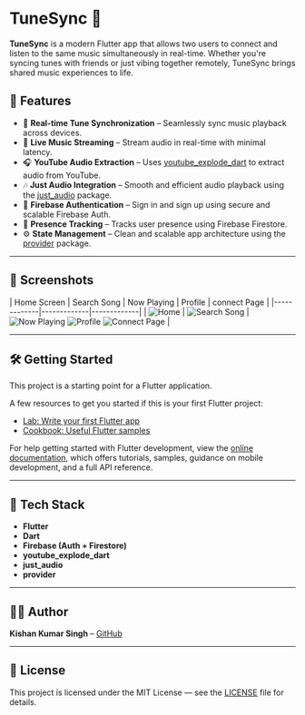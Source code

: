 # TuneSync 🎵

**TuneSync** is a modern Flutter app that allows two users to connect and listen to the same music simultaneously in real-time. Whether you're syncing tunes with friends or just vibing together remotely, TuneSync brings shared music experiences to life.

## 🚀 Features

- 🔄 **Real-time Tune Synchronization** – Seamlessly sync music playback across devices.
- 📡 **Live Music Streaming** – Stream audio in real-time with minimal latency.
- 🎧 **YouTube Audio Extraction** – Uses [youtube_explode_dart](https://pub.dev/packages/youtube_explode_dart) to extract audio from YouTube.
- 🎶 **Just Audio Integration** – Smooth and efficient audio playback using the [just_audio](https://pub.dev/packages/just_audio) package.
- 🔐 **Firebase Authentication** – Sign in and sign up using secure and scalable Firebase Auth.
- 👥 **Presence Tracking** – Tracks user presence using Firebase Firestore.
- ⚙️ **State Management** – Clean and scalable app architecture using the [provider](https://pub.dev/packages/provider) package.

---

## 📸 Screenshots

| Home Screen | Search Song | Now Playing | Profile | connect Page |
|-------------|-------------|-------------|
| ![Home](lib/assets/homepage.png) | ![Search Song](lib/assets/searchpage.png) | ![Now Playing](lib/assets/musicplay.png) ![Profile](lib/assets/profilepage.png) ![Connect Page](lib/assets/connectpage.png) |



---

## 🛠️ Getting Started

This project is a starting point for a Flutter application.

A few resources to get you started if this is your first Flutter project:

- [Lab: Write your first Flutter app](https://docs.flutter.dev/get-started/codelab)
- [Cookbook: Useful Flutter samples](https://docs.flutter.dev/cookbook)

For help getting started with Flutter development, view the
[online documentation](https://docs.flutter.dev/), which offers tutorials,
samples, guidance on mobile development, and a full API reference.

---

## 📂 Tech Stack

- **Flutter**
- **Dart**
- **Firebase (Auth + Firestore)**
- **youtube_explode_dart**
- **just_audio**
- **provider**

---

## 👨‍💻 Author

**Kishan Kumar Singh** – [GitHub](https://github.com/12kishansingh)

---

## 📃 License

This project is licensed under the MIT License — see the [LICENSE](LICENSE) file for details.
